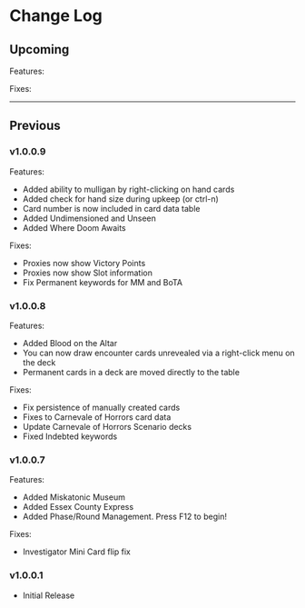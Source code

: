 # Change Log

## Upcoming

Features:

Fixes:

___

## Previous

### v1.0.0.9
Features:
- Added ability to mulligan by right-clicking on hand cards
- Added check for hand size during upkeep (or ctrl-n)
- Card number is now included in card data table
- Added Undimensioned and Unseen
- Added Where Doom Awaits

Fixes:
- Proxies now show Victory Points
- Proxies now show Slot information
- Fix Permanent keywords for MM and BoTA


### v1.0.0.8
Features:
- Added Blood on the Altar
- You can now draw encounter cards unrevealed via a right-click menu on the deck
- Permanent cards in a deck are moved directly to the table

Fixes:
- Fix persistence of manually created cards
- Fixes to Carnevale of Horrors card data
- Update Carnevale of Horrors Scenario decks
- Fixed Indebted keywords


### v1.0.0.7
Features:
- Added Miskatonic Museum
- Added Essex County Express
- Added Phase/Round Management. Press F12 to begin!

Fixes:
- Investigator Mini Card flip fix


### v1.0.0.1
- Initial Release